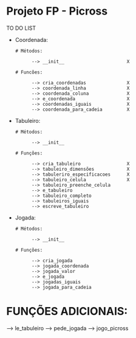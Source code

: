 # Projeto FP - Picross

TO DO LIST


  - Coordenada:

        # Métodos:

              --> __init__                       X
              
        # Funcões:

              --> cria_coordenadas               X
              --> coordenada_linha               X
              --> coordenada_coluna              X
              --> e_coordenada                   X
              --> coordenadas_iguais             X
              --> coordenada_para_cadeia         X

  - Tabuleiro:

        # Métodos:

              --> __init__

        # Funções:

              --> cria_tabuleiro                 X
              --> tabuleiro_dimensões            X
              --> tabuleriro_especificacoes      X
              --> tabuleiro_celula               X
              --> tabuleiro_preenche_celula
              --> e_tabuleiro                    
              --> tabuleiro_completo
              --> tabuleiros_iguais
              --> escreve_tabuleiro

  - Jogada:

        # Métodos:

              --> __init__

        # Funções:

              --> cria_jogada
              --> jogada_coordenada
              --> jogada_valor
              --> e_jogada
              --> jogadas_iguais
              --> jogada_para_cadeia

# FUNÇÕES ADICIONAIS:

  --> le_tabuleiro
  --> pede_jogada
  --> jogo_picross
